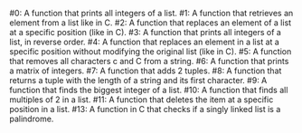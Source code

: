 #0: A function that prints all integers of a list.
#1: A function that retrieves an element from a list like in C.
#2: A function that replaces an element of a list at a specific position (like in C).
#3: A function that prints all integers of a list, in reverse order.
#4: A function that replaces an element in a list at a specific position without modifying the original list (like in C).
#5: A function that removes all characters c and C from a string.
#6: A function that prints a matrix of integers.
#7: A function that adds 2 tuples.
#8: A function that returns a tuple with the length of a string and its first character.
#9: A function that finds the biggest integer of a list.
#10: A function that finds all multiples of 2 in a list.
#11: A function that deletes the item at a specific position in a list.
#13: A function in C that checks if a singly linked list is a palindrome.
